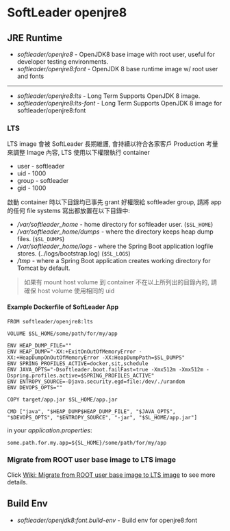 # SoftLeader openjre8

## JRE Runtime

- *softleader/openjre8* - OpenJDK8 base image with root user, useful for developer testing environments.
- *softleader/openjre8:font* - OpenJDK 8 base runtime image w/ root user and fonts

---

- *softleader/openjre8:lts* - Long Term Supports OpenJDK 8 image.
- *softleader/openjre8:lts-font* - Long Term Supports OpenJDK 8 image for softleader/openjre8:font 

### LTS

LTS image 會被 SoftLeader 長期維護, 會持續以符合各家客戶 Production 考量來調整 Image 內容, LTS 使用以下權限執行 container

- user - softleader
- uid - 1000
- group - softleader
- gid - 1000

啟動 container 時以下目錄均已事先 grant 好權限給 softleader group, 請將 app 的任何 file systems 寫出都放置在以下目錄中:

- */var/softleader_home* - home directory for softleader user. (`$SL_HOME`)
- */var/softleader_home/dumps* - where the directory keeps heap dump files. (`$SL_DUMPS`)
- */var/softleader_home/logs* - where the Spring Boot application logfile stores. (../logs/bootstrap.log) (`$SL_LOGS`)
- */tmp* - where a Spring Boot application creates working directory for Tomcat by default.

> 如果有 mount host volume 到 container 不在以上所列出的目錄內的, 請確保 host volume 使用相同的 uid

#### Example Dockerfile of SoftLeader App

```
FROM softleader/openjre8:lts

VOLUME $SL_HOME/some/path/for/my/app

ENV HEAP_DUMP_FILE=""
ENV HEAP_DUMP="-XX:+ExitOnOutOfMemoryError -XX:+HeapDumpOnOutOfMemoryError -XX:HeapDumpPath=$SL_DUMPS"
ENV SPRING_PROFILES_ACTIVE=docker,sit,schedule
ENV JAVA_OPTS="-Dsoftleader.boot.failFast=true -Xmx512m -Xmx512m -Dspring.profiles.active=$SPRING_PROFILES_ACTIVE"
ENV ENTROPY_SOURCE=-Djava.security.egd=file:/dev/./urandom
ENV DEVOPS_OPTS=""

COPY target/app.jar $SL_HOME/app.jar

CMD ["java", "$HEAP_DUMP$HEAP_DUMP_FILE", "$JAVA_OPTS", "$DEVOPS_OPTS", "$ENTROPY_SOURCE", "-jar", "$SL_HOME/app.jar"]
```

in your *application.properties*:

```properties
some.path.for.my.app=${SL_HOME}/some/path/for/my/app
```

### Migrate from ROOT user base image to LTS image

Click [Wiki: Migrate from ROOT user base image to LTS image](https://github.com/softleader/softleader-microservice-wiki/wiki/Migrate-from-ROOT-user-base-image-to-LTS-image) to see more details.

## Build Env 

- *softleader/openjdk8:font.build-env* - Build env for openjre8:font 
